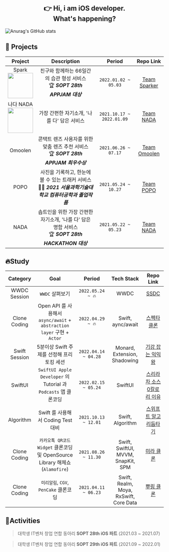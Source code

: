 <div align=center>
  
## 👉 Hi, i am iOS developer. <br> What's happening?

</div>

![Anurag's GitHub stats](https://github-readme-stats.vercel.app/api?username=hyun99999&theme=default&show_icons=true&custom_title=🦺🔥&locale=kr)

## 🦺 Projects

|Project|Description|Period|Repo Link|
|:---:|:---:|:---:|:---:|
|Spark <br> <a href="https://apps.apple.com/us/app/spark-스파크-친구와-습관-관리/id1605811861" target="_blank"><img src="https://user-images.githubusercontent.com/69136340/165884844-de14d6f9-5e3a-4796-b880-f79d88186b27.png" width ="80"/></a>|친구와 함께하는 66일간의 습관 형성 서비스 </br> 🏆 _**SOPT 28th APPJAM 대상**_|`2022.01.02 ~ 05.03`|[Team Sparker](https://github.com/TeamSparker/Spark-iOS)|
|나다 NADA </br> <a href="https://apps.apple.com/kr/app/%EB%82%98%EB%8B%A4-nada-%EB%82%98%EB%A5%BC-%EB%8B%A4-%EB%8B%B4%EC%9D%80-%EB%AA%85%ED%95%A8-%EC%84%9C%EB%B9%84%EC%8A%A4/id1600711887" target="_blank"><img src="https://user-images.githubusercontent.com/69136340/165884844-de14d6f9-5e3a-4796-b880-f79d88186b27.png" width ="80"/></a>|가장 간편한 자기소개, '나를 다' 담은 서비스|`2021.10.17 ~ 2022.01.09`|[Team NADA](https://github.com/TeamNADA/NADA-iOS-ForRelease)|
|Omoolen|콘택트 렌즈 사용자를 위한 맞춤 렌즈 추천 서비스 </br> 🏆 _**SOPT 28th APPJAM 최우수상**_|`2021.06.26 ~ 07.17`|[Team Omoolen](https://github.com/TeamOmoolen/TeamOmoolen-iOS)|
|POPO|사진을 기록하고, 한눈에 볼 수 있는 트래커 서비스 </br> 👨‍🎓 _**2021 서울과학기술대학교 컴퓨터공학과 졸업작품**_ |`2021.05.24 ~ 10.27`|[Team POPO](https://github.com/team-popo/POPO-iOS.git)|
|NADA|솝트인을 위한 가장 간편한 자기소개, '나를 다' 담은 명함 서비스 </br> 🏆 _**SOPT 28th HACKATHON 대상**_|`2021.05.22 ~ 05.23`|[Team NADA](https://github.com/TeamNADA/NADA-iOS)|

## 🔥Study

|Category|Goal|Period|Tech Stack|Repo Link|
|:---:|:---:|:---:|:---:|:---:|
|WWDC Session|`WWDC` 살펴보기|`2022.05.24 ~ 🔥`|WWDC|[SSDC](https://github.com/Secret-Of-SwiftUI/SSDC22)|
|Clone Coding|Open API 를 사용해서 `async/await` + `abstraction layer` 구현 + `Actor` |`2022.04.29 ~ 🔥`|Swift, aync/await|[스펙타 클론](https://github.com/28th-SOPT-iOS-CloneCoding/SpectaClone-KimHyunGyu.git)|
|Swift Session|5분이상 Swift 주제를 선정해 프리토킹 세션|`2022.04.14 ~ 04.28`|Monard, Extension, Shadowing|[기강 잡는 익익왕](https://github.com/28th-SOPT-iOS-CloneCoding/weakselfWang/discussions)|
|SwiftUI|`SwiftUI Apple Developer` 의 Tutorial 과 `Podcasts` 앱 클론코딩|`2022.02.15 ~ 05.24`|SwiftUI|[스리라차 소스 0칼로리 이유](https://github.com/Secret-Of-SwiftUI/SOS-SwiftUI/discussions)|
|Algorithm|Swift 를 사용해서 Coding Test 대비|`2021.10.13 ~ 12.01`|Swift, Algorithm|[스위프트 알고 리듬타기](https://github.com/29th-SOPT-iOS-SwiftAlgo-Rhythmtagi/KimHyungyu.git)|
|Clone Coding|`카카오톡 QR코드 Widget` 클론코딩 및 OpenSource Library 해체쇼(`Alamofire`)|`2021.08.26 ~ 11.30`|Swift, SwiftUI, MVVM, SnapKit, SPM|[미라 클론](https://github.com/28th-SOPT-iOS-CloneCoding/MiraClone-KimHyunGyu.git)|
|Clone Coding|`미리알림`, `CGV`, `PenCake` 클론코딩 |`2021.04.11 ~ 06.23`|Swift, Realm, Moya, RxSwift, Core Data|[뿌링 클론](https://github.com/28th-SOPT-iOS-CloneCoding/KimHyunGyu.git)|

## 🫠Activities

> 대학생 IT벤처 창업 연합 동아리 **SOPT 28th iOS 파트** (2021.03 ~ 2021.07)

> 대학생 IT벤처 창업 연합 동아리 **SOPT 29th iOS 파트** (2021.09 ~ 2022.01)
